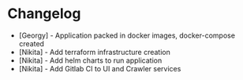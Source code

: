 # Changelog

- [Georgy] - Application packed in docker images, docker-compose created
- [Nikita] - Add terraform infrastructure creation
- [Nikita] - Add helm charts to run application
- [Nikita] - Add Gitlab CI to UI and Crawler services
